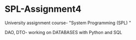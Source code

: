 # SPL-Assignment4
University assignment course- "System Programming (SPL) "

DAO, DTO- working on DATABASES with Python and SQL
